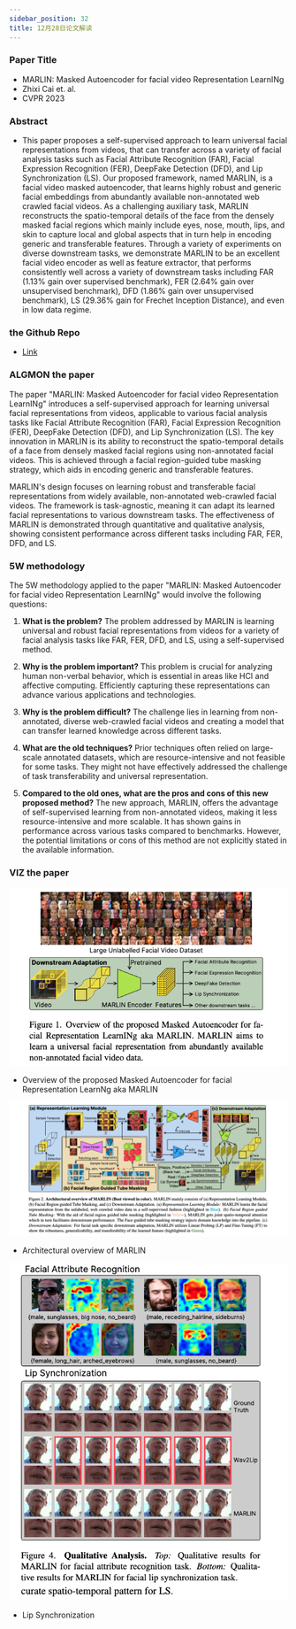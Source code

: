 ```yaml
---
sidebar_position: 32
title: 12月28日论文解读
---
```


### Paper Title
* MARLIN: Masked Autoencoder for facial video Representation LearnINg
* Zhixi Cai et. al.
* CVPR 2023

### Abstract
* This paper proposes a self-supervised approach to learn universal facial representations from videos, that can transfer across a variety of facial analysis tasks such as Facial Attribute Recognition (FAR), Facial Expression Recognition (FER), DeepFake Detection (DFD), and Lip Synchronization (LS). Our proposed framework, named MARLIN, is a facial video masked autoencoder, that learns highly robust and generic facial embeddings from abundantly available non-annotated web crawled facial videos. As a challenging auxiliary task, MARLIN reconstructs the spatio-temporal details of the face from the densely masked facial regions which mainly include eyes, nose, mouth, lips, and skin to capture local and global aspects that in turn help in encoding generic and transferable features. Through a variety of experiments on diverse downstream tasks, we demonstrate MARLIN to be an excellent facial video encoder as well as feature extractor, that performs consistently well across a variety of downstream tasks including FAR (1.13% gain over supervised benchmark), FER (2.64% gain over unsupervised benchmark), DFD (1.86% gain over unsupervised benchmark), LS (29.36% gain for Frechet Inception Distance), and even in low data regime.

### the Github Repo
* [Link](https://github.com/ControlNet/MARLIN)

### ALGMON the paper
The paper "MARLIN: Masked Autoencoder for facial video Representation LearnINg" introduces a self-supervised approach for learning universal facial representations from videos, applicable to various facial analysis tasks like Facial Attribute Recognition (FAR), Facial Expression Recognition (FER), DeepFake Detection (DFD), and Lip Synchronization (LS). The key innovation in MARLIN is its ability to reconstruct the spatio-temporal details of a face from densely masked facial regions using non-annotated facial videos. This is achieved through a facial region-guided tube masking strategy, which aids in encoding generic and transferable features.

MARLIN's design focuses on learning robust and transferable facial representations from widely available, non-annotated web-crawled facial videos. The framework is task-agnostic, meaning it can adapt its learned facial representations to various downstream tasks. The effectiveness of MARLIN is demonstrated through quantitative and qualitative analysis, showing consistent performance across different tasks including FAR, FER, DFD, and LS.

### 5W methodology
The 5W methodology applied to the paper "MARLIN: Masked Autoencoder for facial video Representation LearnINg" would involve the following questions:

1. **What is the problem?**
   The problem addressed by MARLIN is learning universal and robust facial representations from videos for a variety of facial analysis tasks like FAR, FER, DFD, and LS, using a self-supervised method.

2. **Why is the problem important?**
   This problem is crucial for analyzing human non-verbal behavior, which is essential in areas like HCI and affective computing. Efficiently capturing these representations can advance various applications and technologies.

3. **Why is the problem difficult?**
   The challenge lies in learning from non-annotated, diverse web-crawled facial videos and creating a model that can transfer learned knowledge across different tasks.

4. **What are the old techniques?**
   Prior techniques often relied on large-scale annotated datasets, which are resource-intensive and not feasible for some tasks. They might not have effectively addressed the challenge of task transferability and universal representation.

5. **Compared to the old ones, what are the pros and cons of this new proposed method?**
   The new approach, MARLIN, offers the advantage of self-supervised learning from non-annotated videos, making it less resource-intensive and more scalable. It has shown gains in performance across various tasks compared to benchmarks. However, the potential limitations or cons of this method are not explicitly stated in the available information.

### VIZ the paper
![](./20231228/fig.1.png)
* Overview of the proposed Masked Autoencoder for facial Representation LearnNg aka MARLIN

![](./20231228/fig.2.png)
* Architectural overview of MARLIN

![](./20231228/fig.4.png)
* Lip Synchronization